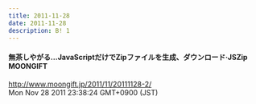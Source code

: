 ```yaml
---
title: 2011-11-28
date: 2011-11-28
description: B! 1
---
```


#### 無茶しやがる…JavaScriptだけでZipファイルを生成、ダウンロード·JSZip MOONGIFT
http://www.moongift.jp/2011/11/20111128-2/<br>
Mon Nov 28 2011 23:38:24 GMT+0900 (JST)<br>


